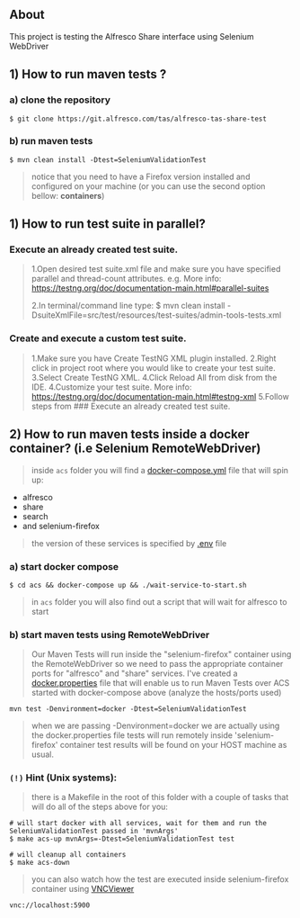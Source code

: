 ## About
This project is testing the Alfresco Share interface using Selenium WebDriver

## 1) How to run maven tests ?

### a) clone the repository

```shell
$ git clone https://git.alfresco.com/tas/alfresco-tas-share-test
```

### b) run maven tests

```shell
$ mvn clean install -Dtest=SeleniumValidationTest
```
> notice that you need to have a Firefox version installed and configured on your machine (or you can use the second option bellow: **containers**)

## 1) How to run test suite in parallel?
  
### Execute an already created test suite.
>  1.Open desired test suite.xml file and make sure you have specified parallel and thread-count attributes.
>    e.g. <suite name="Admin Tools Test Suite" parallel="methods" thread-count="5">
>    More info: https://testng.org/doc/documentation-main.html#parallel-suites
>
>  2.In terminal/command line type:
>  $ mvn clean install -DsuiteXmlFile=src/test/resources/test-suites/admin-tools-tests.xml

### Create and execute a custom test suite.
>  1.Make sure you have Create TestNG XML plugin installed.
>  2.Right click in project root where you would like to create your test suite.
>  3.Select Create TestNG XML.
>  4.Click Reload All from disk from the IDE. 
>  4.Customize your test suite.
>  More info: https://testng.org/doc/documentation-main.html#testng-xml
>  5.Follow steps from ### Execute an already created test suite.

## 2) How to run maven tests inside a docker container? (i.e Selenium RemoteWebDriver)

> inside `acs` folder you will find a [docker-compose.yml](./acs/docker-compose.yml) file that will spin up:
* alfresco
* share
* search
* and selenium-firefox

> the version of these services is specified by [.env](./acs/.env) file

### a) start docker compose

```shell
$ cd acs && docker-compose up && ./wait-service-to-start.sh
```
> in `acs` folder you will also find out a script that will wait for alfresco to start

### b) start maven tests using RemoteWebDriver
> Our Maven Tests will run inside the "selenium-firefox" container using the RemoteWebDriver so we need to pass the appropriate container ports for "alfresco" and "share" services.
> I've created a [docker.properties](./src/main/resources/docker.properties) file that will enable us to run Maven Tests over ACS started with docker-compose above (analyze the hosts/ports used)

```shell
mvn test -Denvironment=docker -Dtest=SeleniumValidationTest
```
> when we are passing -Denvironment=docker we are actually using the docker.properties file
> tests will run remotely inside 'selenium-firefox' container
> test results will be found on your HOST machine as usual.

### `(!)` Hint (Unix systems):
> there is a Makefile in the root of this folder with a couple of tasks
> that will do all of the steps above for you:

```shell
# will start docker with all services, wait for them and run the SeleniumValidationTest passed in 'mvnArgs'
$ make acs-up mvnArgs=-Dtest=SeleniumValidationTest test 
```

```shell
# will cleanup all containers
$ make acs-down 
```

> you can also watch how the test are executed inside selenium-firefox container using [VNCViewer](https://www.realvnc.com/en/connect/download/viewer/)
```
vnc://localhost:5900  
```

